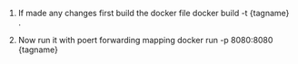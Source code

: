 1. If made any changes first build the docker file
     docker build -t {tagname} .

2. Now run it with poert forwarding mapping
    docker run -p 8080:8080 {tagname}
